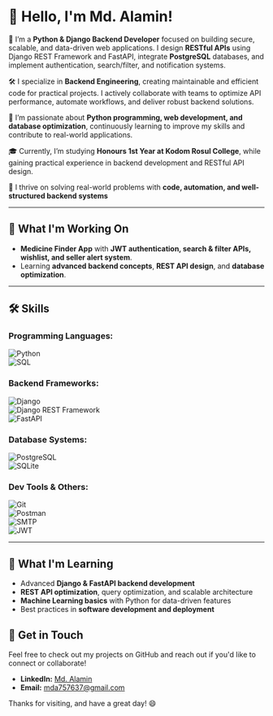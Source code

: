 # 👋 Hello, I'm Md. Alamin!

💼 I’m a **Python & Django Backend Developer** focused on building secure, scalable, and data-driven web applications. I design **RESTful APIs** using Django REST Framework and FastAPI, integrate **PostgreSQL** databases, and implement authentication, search/filter, and notification systems.

🛠️ I specialize in **Backend Engineering**, creating maintainable and efficient code for practical projects. I actively collaborate with teams to optimize API performance, automate workflows, and deliver robust backend solutions.

🧠 I’m passionate about **Python programming, web development, and database optimization**, continuously learning to improve my skills and contribute to real-world applications.

🎓 Currently, I’m studying **Honours 1st Year at Kodom Rosul College**, while gaining practical experience in backend development and RESTful API design.

🚀 I thrive on solving real-world problems with **code, automation, and well-structured backend systems**

---

## 🔭 What I'm Working On
- **Medicine Finder App** with **JWT authentication, search & filter APIs, wishlist, and seller alert system**.  
- Learning **advanced backend concepts**, **REST API design**, and **database optimization**.

---

## 🛠 Skills

### Programming Languages:  
![Python](https://img.shields.io/badge/Python-3776AB?style=for-the-badge&logo=python&logoColor=white)  
![SQL](https://img.shields.io/badge/SQL-4479A1?style=for-the-badge&logo=mysql&logoColor=white)  

### Backend Frameworks:  
![Django](https://img.shields.io/badge/Django-092E20?style=for-the-badge&logo=django&logoColor=white)  
![Django REST Framework](https://img.shields.io/badge/DRF-092E20?style=for-the-badge&logo=django&logoColor=white)  
![FastAPI](https://img.shields.io/badge/FastAPI-009688?style=for-the-badge&logo=fastapi&logoColor=white)  

### Database Systems:  
![PostgreSQL](https://img.shields.io/badge/PostgreSQL-4169E1?style=for-the-badge&logo=postgresql&logoColor=white)  
![SQLite](https://img.shields.io/badge/SQLite-003B57?style=for-the-badge&logo=sqlite&logoColor=white)  

### Dev Tools & Others:  
![Git](https://img.shields.io/badge/Git-F05032?style=for-the-badge&logo=git&logoColor=white)  
![Postman](https://img.shields.io/badge/Postman-FF6C37?style=for-the-badge&logo=postman&logoColor=white)  
![SMTP](https://img.shields.io/badge/SMTP-4285F4?style=for-the-badge&logoColor=white)  
![JWT](https://img.shields.io/badge/JWT-000000?style=for-the-badge&logoColor=white)  

---
## 🌱 What I'm Learning
- Advanced **Django & FastAPI backend development**  
- **REST API optimization**, query optimization, and scalable architecture  
- **Machine Learning basics** with Python for data-driven features  
- Best practices in **software development and deployment**

 ## 💼 Get in Touch
Feel free to check out my projects on GitHub and reach out if you'd like to connect or collaborate!  

- **LinkedIn:** [Md. Alamin](https://www.linkedin.com/in/md-alamin-9860a6358/)  
- **Email:** [mda757637@gmail.com](mailto:mda757637@gmail.com)  

Thanks for visiting, and have a great day! 😄



